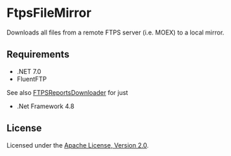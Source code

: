 # FtpsFileMirror

Downloads all files from a remote FTPS server (i.e. MOEX) to a local mirror.

## Requirements

- .NET 7.0
- FluentFTP

See also [FTPSReportsDownloader](FTPSReportsDownloader) for just

- .Net Framework 4.8

## License

Licensed under the [Apache License, Version 2.0].

[Apache License, Version 2.0]: LICENSE
